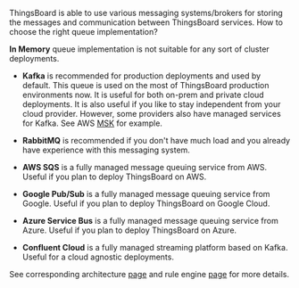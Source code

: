 ThingsBoard is able to use various messaging systems/brokers for storing the messages and communication between ThingsBoard services. How to choose the right queue implementation?
 
**In Memory** queue implementation is not suitable for any sort of cluster deployments.

 * **Kafka** is recommended for production deployments and used by default. This queue is used on the most of ThingsBoard production environments now. 
It is useful for both on-prem and private cloud deployments. It is also useful if you like to stay independent from your cloud provider.
However, some providers also have managed services for Kafka. See AWS [MSK](https://aws.amazon.com/msk/) for example.

 * **RabbitMQ** is recommended if you don't have much load and you already have experience with this messaging system.

 * **AWS SQS** is a fully managed message queuing service from AWS. Useful if you plan to deploy ThingsBoard on AWS.

 * **Google Pub/Sub** is a fully managed message queuing service from Google. Useful if you plan to deploy ThingsBoard on Google Cloud.  

 * **Azure Service Bus** is a fully managed message queuing service from Azure. Useful if you plan to deploy ThingsBoard on Azure.
 
 * **Confluent Cloud** is a fully managed streaming platform based on Kafka. Useful for a cloud agnostic deployments.

See corresponding architecture [page](/docs/reference/#message-queues-are-awesome) and rule engine [page](/docs/user-guide/rule-engine-2-5/queues/) for more details.